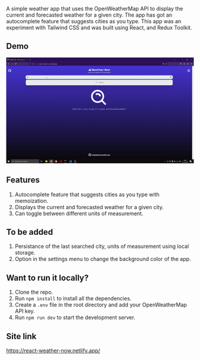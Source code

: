 A simple weather app that uses the OpenWeatherMap API to display the current and forecasted weather for a given city. The app has got an autocomplete feature that suggests cities as you type. This app was an experiment with Tailwind CSS and was built using React, and Redux Toolkit.

## Demo
![Usage demo](demo/weather-now.gif)

## Features
1. Autocomplete feature that suggests cities as you type with memoization.
2. Displays the current and forecasted weather for a given city.
3. Can  toggle between different units of measurement.

## To be added
1. Persistance of the last searched city, units of measurement using local storage.
2. Option in the settings menu to change the background color of the app.

## Want to run it locally?
1. Clone the repo.
2. Run `npm install` to install all the dependencies.
3. Create a `.env` file in the root directory and add your OpenWeatherMap API key.
3. Run `npm run dev` to start the development server.

## Site link
https://react-weather-now.netlify.app/